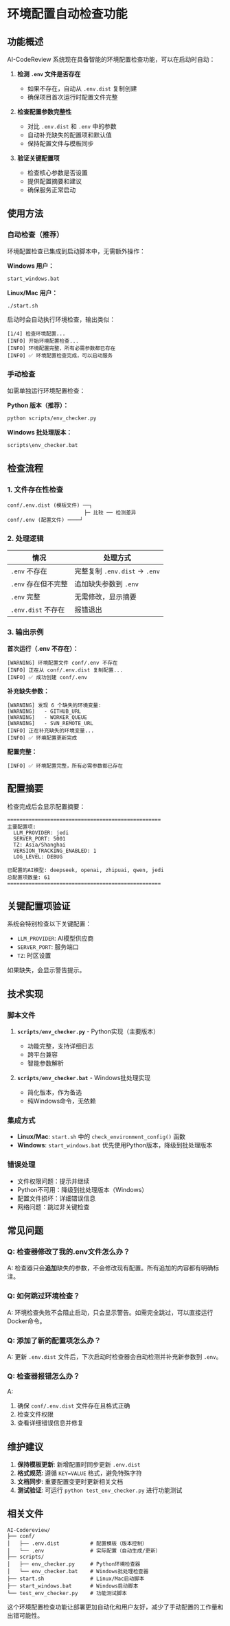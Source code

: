 # 环境配置自动检查功能

## 功能概述

AI-CodeReview 系统现在具备智能的环境配置检查功能，可以在启动时自动：

1. **检测 `.env` 文件是否存在**
   - 如果不存在，自动从 `.env.dist` 复制创建
   - 确保项目首次运行时配置文件完整

2. **检查配置参数完整性**
   - 对比 `.env.dist` 和 `.env` 中的参数
   - 自动补充缺失的配置项和默认值
   - 保持配置文件与模板同步

3. **验证关键配置项**
   - 检查核心参数是否设置
   - 提供配置摘要和建议
   - 确保服务正常启动

## 使用方法

### 自动检查（推荐）

环境配置检查已集成到启动脚本中，无需额外操作：

**Windows 用户：**
```cmd
start_windows.bat
```

**Linux/Mac 用户：**
```bash
./start.sh
```

启动时会自动执行环境检查，输出类似：
```
[1/4] 检查环境配置...
[INFO] 开始环境配置检查...
[INFO] 环境配置完整，所有必需参数都已存在
[INFO] ✅ 环境配置检查完成，可以启动服务
```

### 手动检查

如需单独运行环境配置检查：

**Python 版本（推荐）：**
```bash
python scripts/env_checker.py
```

**Windows 批处理版本：**
```cmd
scripts\env_checker.bat
```

## 检查流程

### 1. 文件存在性检查

```
conf/.env.dist (模板文件) ──┐
                         ├─ 比较 ── 检测差异
conf/.env (配置文件) ────┘
```

### 2. 处理逻辑

| 情况 | 处理方式 |
|------|----------|
| `.env` 不存在 | 完整复制 `.env.dist` → `.env` |
| `.env` 存在但不完整 | 追加缺失参数到 `.env` |
| `.env` 完整 | 无需修改，显示摘要 |
| `.env.dist` 不存在 | 报错退出 |

### 3. 输出示例

**首次运行（.env 不存在）：**
```
[WARNING] 环境配置文件 conf/.env 不存在
[INFO] 正在从 conf/.env.dist 复制配置...
[INFO] ✅ 成功创建 conf/.env
```

**补充缺失参数：**
```
[WARNING] 发现 6 个缺失的环境变量:
[WARNING]   - GITHUB_URL
[WARNING]   - WORKER_QUEUE
[WARNING]   - SVN_REMOTE_URL
[INFO] 正在补充缺失的环境变量...
[INFO] ✅ 环境配置更新完成
```

**配置完整：**
```
[INFO] ✅ 环境配置完整，所有必需参数都已存在
```

## 配置摘要

检查完成后会显示配置摘要：

```
==================================================
主要配置项:
  LLM_PROVIDER: jedi
  SERVER_PORT: 5001
  TZ: Asia/Shanghai
  VERSION_TRACKING_ENABLED: 1
  LOG_LEVEL: DEBUG

已配置的AI模型: deepseek, openai, zhipuai, qwen, jedi
总配置项数量: 61
==================================================
```

## 关键配置项验证

系统会特别检查以下关键配置：

- `LLM_PROVIDER`: AI模型供应商
- `SERVER_PORT`: 服务端口
- `TZ`: 时区设置

如果缺失，会显示警告提示。

## 技术实现

### 脚本文件

1. **`scripts/env_checker.py`** - Python实现（主要版本）
   - 功能完整，支持详细日志
   - 跨平台兼容
   - 智能参数解析

2. **`scripts/env_checker.bat`** - Windows批处理实现
   - 简化版本，作为备选
   - 纯Windows命令，无依赖

### 集成方式

- **Linux/Mac**: `start.sh` 中的 `check_environment_config()` 函数
- **Windows**: `start_windows.bat` 优先使用Python版本，降级到批处理版本

### 错误处理

- 文件权限问题：提示并继续
- Python不可用：降级到批处理版本（Windows）
- 配置文件损坏：详细错误信息
- 网络问题：跳过非关键检查

## 常见问题

### Q: 检查器修改了我的.env文件怎么办？
A: 检查器只会**追加**缺失的参数，不会修改现有配置。所有追加的内容都有明确标注。

### Q: 如何跳过环境检查？
A: 环境检查失败不会阻止启动，只会显示警告。如需完全跳过，可以直接运行Docker命令。

### Q: 添加了新的配置项怎么办？
A: 更新 `.env.dist` 文件后，下次启动时检查器会自动检测并补充新参数到 `.env`。

### Q: 检查器报错怎么办？
A: 
1. 确保 `conf/.env.dist` 文件存在且格式正确
2. 检查文件权限
3. 查看详细错误信息并修复

## 维护建议

1. **保持模板更新**: 新增配置时同步更新 `.env.dist`
2. **格式规范**: 遵循 `KEY=VALUE` 格式，避免特殊字符
3. **文档同步**: 重要配置变更时更新相关文档
4. **测试验证**: 可运行 `python test_env_checker.py` 进行功能测试

## 相关文件

```
AI-Codereview/
├── conf/
│   ├── .env.dist          # 配置模板（版本控制）
│   └── .env               # 实际配置（自动生成/更新）
├── scripts/
│   ├── env_checker.py     # Python环境检查器
│   └── env_checker.bat    # Windows批处理检查器
├── start.sh               # Linux/Mac启动脚本
├── start_windows.bat      # Windows启动脚本
└── test_env_checker.py    # 功能测试脚本
```

这个环境配置检查功能让部署更加自动化和用户友好，减少了手动配置的工作量和出错可能性。

